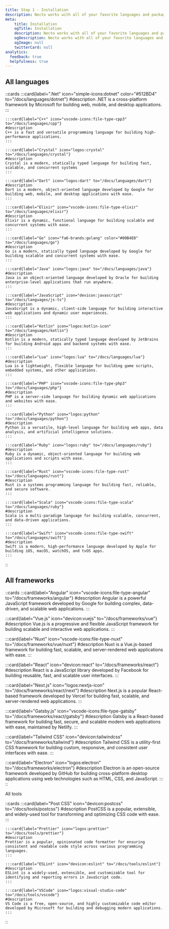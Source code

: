 ```yaml
---
title: Step 1 - Installation
description: Necto works with all of your favorite languages and package managers. Below, you'll find guides for the most common languages and pm's used with Necto.
meta: 
    title: Installation
    ogTitle: Installation
    description: Necto works with all of your favorite languages and package managers. Below, you'll find guides for the most common languages and pm's used with Necto.
    ogDescription: Necto works with all of your favorite languages and package managers. Below, you'll find guides for the most common languages and pm's used with Necto.
    ogImage: null
    twitterCard: null
analytics:
  feedback: true
  helpfulness: true
---
```


## All languages

::cards
    :::card{label=".Net" icon="simple-icons:dotnet" color="#512BD4" to="/docs/languages/dotnet"}
    #description
    .NET is a cross-platform framework by Microsoft for building web, mobile, and desktop applications.
    :::
    
    :::card{label="C++" icon="vscode-icons:file-type-cpp3" to="/docs/languages/cpp"}
    #description
    C++ is a fast and versatile programming language for building high-performance applications.
    :::
    
    :::card{label="Crystal" icon="logos:crystal" to="/docs/languages/crystal"}
    #description
    Crystal is a modern, statically typed language for building fast, scalable, and concurrent systems
    :::
    
    :::card{label="Dart" icon="logos:dart" to="/docs/languages/dart"}
    #description
    Dart is a modern, object-oriented language developed by Google for building web, mobile, and desktop applications with ease.
    :::
    
    :::card{label="Elixir" icon="vscode-icons:file-type-elixir" to="/docs/languages/elixir"}
    #description
    Elixir is a dynamic, functional language for building scalable and concurrent systems with ease.
    :::
    
    :::card{label="Go" icon="fa6-brands:golang" color="#00B4E0" to="/docs/languages/go"}
    #description
    Go is a modern, statically typed language developed by Google for building scalable and concurrent systems with ease.
    :::
    
    :::card{label="Java" icon="logos:java" to="/docs/languages/java"}
    #description
    Java is an object-oriented language developed by Oracle for building enterprise-level applications that run anywhere.
    :::
    
    :::card{label="JavaScript" icon="devicon:javascript" to="/docs/languages/js-ts"}
    #description
    JavaScript is a dynamic, client-side language for building interactive web applications and dynamic user experiences.
    :::
    
    :::card{label="Kotlin" icon="logos:kotlin-icon" to="/docs/languages/kotlin"}
    #description
    Kotlin is a modern, statically typed language developed by JetBrains for building Android apps and backend systems with ease.
    :::
    
    :::card{label="Lua" icon="logos:lua" to="/docs/languages/lua"}
    #description
    Lua is a lightweight, flexible language for building game scripts, embedded systems, and other applications.
    :::
    
    :::card{label="PHP" icon="vscode-icons:file-type-php3" to="/docs/languages/php"}
    #description
    PHP is a server-side language for building dynamic web applications and websites with ease.
    :::
    
    :::card{label="Python" icon="logos:python" to="/docs/languages/python"}
    #description
    Python is a versatile, high-level language for building web apps, data analysis, and artificial intelligence solutions.
    :::
    
    :::card{label="Ruby" icon="logos:ruby" to="/docs/languages/ruby"}
    #description
    Ruby is a dynamic, object-oriented language for building web applications and scripts with ease.
    :::
    
    :::card{label="Rust" icon="vscode-icons:file-type-rust" to="/docs/languages/rust"}
    #description
    Rust is a systems programming language for building fast, reliable, and secure software.
    :::
    
    :::card{label="Scala" icon="vscode-icons:file-type-scala" to="/docs/languages/ruby"}
    #description
    Scala is a multi-paradigm language for building scalable, concurrent, and data-driven applications.
    :::
    
    :::card{label="Swift" icon="vscode-icons:file-type-swift" to="/docs/languages/swift"}
    #description
    Swift is a modern, high-performance language developed by Apple for building iOS, macOS, watchOS, and tvOS apps.
    :::
::

## All frameworks

::cards
  :::card{label="Angular" icon="vscode-icons:file-type-angular" to="/docs/frameworks/angular"}
  #description
  Angular is a powerful JavaScript framework developed by Google for building complex, data-driven, and scalable web applications.
  :::

  :::card{label="Vue.js" icon="devicon:vuejs" to="/docs/frameworks/vue"}
  #description
  Vue.js is a progressive and flexible JavaScript framework for building scalable and interactive web applications.
  :::

  :::card{label="Nuxt" icon="vscode-icons:file-type-nuxt" to="/docs/frameworks/vue/nuxt"}
  #description
  Nuxt is a Vue.js-based framework for building fast, scalable, and server-rendered web applications with ease.
  :::

  :::card{label="React" icon="devicon:react" to="/docs/frameworks/react"}
  #description
  React is a JavaScript library developed by Facebook for building reusable, fast, and scalable user interfaces.
  :::

  :::card{label="Next.js" icon="logos:nextjs-icon" to="/docs/frameworks/react/next"}
  #description
  Next.js is a popular React-based framework developed by Vercel for building fast, scalable, and server-rendered web applications.
  :::

  :::card{label="Gatsby.js" icon="vscode-icons:file-type-gatsby" to="/docs/frameworks/react/gatsby"}
  #description
  Gatsby is a React-based framework for building fast, secure, and scalable modern web applications with ease, maintained by Netlify.
  :::

  :::card{label="Tailwind CSS" icon="devicon:tailwindcss" to="/docs/frameworks/tailwind"}
  #description
  Tailwind CSS is a utility-first CSS framework for building custom, responsive, and consistent user interfaces with ease.
  :::

  :::card{label="Electron" icon="logos:electron" to="/docs/frameworks/electron"}
  #description
  Electron is an open-source framework developed by GitHub for building cross-platform desktop applications using web technologies such as HTML, CSS, and JavaScript.
  :::
::

All tools

::cards
    :::card{label="Post CSS" icon="devicon:postcss" to="/docs/tools/postcss"}
    #description
    PostCSS is a popular, extensible, and widely-used tool for transforming and optimizing CSS code with ease.
    :::

    :::card{label="Prettier" icon="logos:prettier" to="/docs/tools/prettier"}
    #description
    Prettier is a popular, opinionated code formatter for ensuring consistent and readable code style across various programming languages.
    :::

    :::card{label="ESLint" icon="devicon:eslint" to="/docs/tools/eslint"}
    #description
    ESLint is a widely-used, extensible, and customizable tool for identifying and reporting errors in JavaScript code.
    :::

    :::card{label="VSCode" icon="logos:visual-studio-code" to="/docs/tools/vscode"}
    #description
    VS Code is a free, open-source, and highly customizable code editor developed by Microsoft for building and debugging modern applications.
    :::
::
